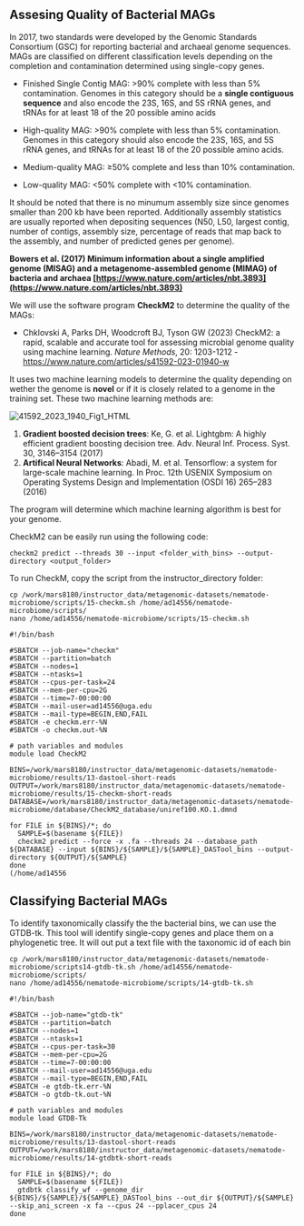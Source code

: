 ## Assesing Quality of Bacterial MAGs

In 2017, two standards were developed by the Genomic Standards Consortium (GSC) for reporting bacterial and archaeal genome sequences. MAGs are classified on different classification levels depending on the completion and contamination determined using single-copy genes.

* Finished Single Contig MAG: >90% complete with less than 5% contamination. Genomes in this category should be a **single contiguous sequence** and also encode the 23S, 16S, and 5S rRNA genes, and tRNAs for at least 18 of the 20 possible amino acids

* High-quality MAG: >90% complete with less than 5% contamination. Genomes in this category should also encode the 23S, 16S, and 5S rRNA genes, and tRNAs for at least 18 of the 20 possible amino acids.

* Medium-quality MAG: ≥50% complete and less than 10% contamination.

* Low-quality MAG: <50% complete with <10% contamination.

It should be noted that there is no minumum assembly size since genomes smaller than 200 kb have been reported. Additionally assembly statistics are usually reported when depositing sequences (N50, L50, largest contig, number of contigs, assembly size, percentage of reads that map back to the assembly, and number of predicted genes per genome).

**Bowers et al. (2017) Minimum information about a single amplified genome (MISAG) and a metagenome-assembled genome (MIMAG) of bacteria and archaea [https://www.nature.com/articles/nbt.3893](https://www.nature.com/articles/nbt.3893)**

We will use the software program **CheckM2** to determine the quality of the MAGs:

* Chklovski A, Parks DH, Woodcroft BJ, Tyson GW (2023) CheckM2: a rapid, scalable and accurate tool for assessing microbial genome quality using machine learning. _Nature Methods_, 20: 1203-1212 - https://www.nature.com/articles/s41592-023-01940-w

It uses two machine learning models to determine the quality depending on wether the genome is **novel** or if it is closely related to a genome in the training set. These two machine learning methods are:  

![41592_2023_1940_Fig1_HTML](https://github.com/user-attachments/assets/ab024524-5f37-40a0-b906-8e2a6f3ad8a2)


1. **Gradient boosted decision trees**: Ke, G. et al. Lightgbm: A highly efficient gradient boosting decision tree. Adv. Neural Inf. Process. Syst. 30, 3146–3154 (2017)
2. **Artifical Neural Networks**: Abadi, M. et al. Tensorflow: a system for large-scale machine learning. In Proc. 12th USENIX Symposium on Operating Systems Design and Implementation (OSDI 16) 265–283 (2016)

The program will determine which machine learning algorithm is best for your genome. 

CheckM2 can be easily run using the following code:

```
checkm2 predict --threads 30 --input <folder_with_bins> --output-directory <output_folder>
```



To run CheckM, copy the script from the instructor_directory folder:

```
cp /work/mars8180/instructor_data/metagenomic-datasets/nematode-microbiome/scripts/15-checkm.sh /home/ad14556/nematode-microbiome/scripts/
nano /home/ad14556/nematode-microbiome/scripts/15-checkm.sh
```

```
#!/bin/bash

#SBATCH --job-name="checkm"
#SBATCH --partition=batch
#SBATCH --nodes=1
#SBATCH --ntasks=1
#SBATCH --cpus-per-task=24
#SBATCH --mem-per-cpu=2G
#SBATCH --time=7-00:00:00
#SBATCH --mail-user=ad14556@uga.edu
#SBATCH --mail-type=BEGIN,END,FAIL
#SBATCH -e checkm.err-%N
#SBATCH -o checkm.out-%N

# path variables and modules
module load CheckM2

BINS=/work/mars8180/instructor_data/metagenomic-datasets/nematode-microbiome/results/13-dastool-short-reads
OUTPUT=/work/mars8180/instructor_data/metagenomic-datasets/nematode-microbiome/results/15-checkm-short-reads
DATABASE=/work/mars8180/instructor_data/metagenomic-datasets/nematode-microbiome/database/CheckM2_database/uniref100.KO.1.dmnd

for FILE in ${BINS}/*; do
  SAMPLE=$(basename ${FILE})
  checkm2 predict --force -x .fa --threads 24 --database_path ${DATABASE} --input ${BINS}/${SAMPLE}/${SAMPLE}_DASTool_bins --output-directory ${OUTPUT}/${SAMPLE}
done
(/home/ad14556
```

## Classifying Bacterial MAGs 

To identify taxonomically classify the the bacterial bins, we can use the GTDB-tk. This tool will identify single-copy genes and place them on a phylogenetic tree. It will out put a text file with the taxonomic id of each bin 

```
cp /work/mars8180/instructor_data/metagenomic-datasets/nematode-microbiome/scripts14-gtdb-tk.sh /home/ad14556/nematode-microbiome/scripts/
nano /home/ad14556/nematode-microbiome/scripts/14-gtdb-tk.sh
```

```
#!/bin/bash

#SBATCH --job-name="gtdb-tk"
#SBATCH --partition=batch
#SBATCH --nodes=1
#SBATCH --ntasks=1
#SBATCH --cpus-per-task=30
#SBATCH --mem-per-cpu=2G
#SBATCH --time=7-00:00:00
#SBATCH --mail-user=ad14556@uga.edu
#SBATCH --mail-type=BEGIN,END,FAIL
#SBATCH -e gtdb-tk.err-%N
#SBATCH -o gtdb-tk.out-%N

# path variables and modules
module load GTDB-Tk

BINS=/work/mars8180/instructor_data/metagenomic-datasets/nematode-microbiome/results/13-dastool-short-reads
OUTPUT=/work/mars8180/instructor_data/metagenomic-datasets/nematode-microbiome/results/14-gtdbtk-short-reads

for FILE in ${BINS}/*; do
  SAMPLE=$(basename ${FILE})
  gtdbtk classify_wf --genome_dir ${BINS}/${SAMPLE}/${SAMPLE}_DASTool_bins --out_dir ${OUTPUT}/${SAMPLE} --skip_ani_screen -x fa --cpus 24 --pplacer_cpus 24
done
```

